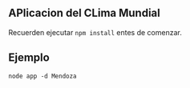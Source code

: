 ## APlicacion del CLima Mundial

Recuerden ejecutar ```npm install``` entes de comenzar.

## Ejemplo

```node app -d Mendoza       ```